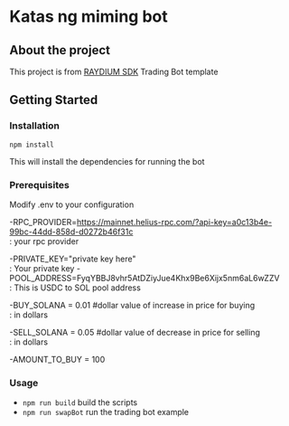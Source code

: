 # Katas ng miming bot

## About the project
This project is from [RAYDIUM SDK](https://github.com/raydium-io/raydium-sdk) Trading Bot template

## Getting Started
### Installation

`npm install`

This will install the dependencies for running the bot

### Prerequisites
Modify .env to your configuration

-RPC_PROVIDER=https://mainnet.helius-rpc.com/?api-key=a0c13b4e-99bc-44dd-858d-d0272b46f31c   
: your rpc provider

-PRIVATE_KEY="private key here"                                                              
: Your private key
-POOL_ADDRESS=FyqYBBJ8vhr5AtDZiyJue4Khx9Be6Xijx5nm6aL6wZZV                                   
: This is USDC to SOL pool address

-BUY_SOLANA = 0.01 #dollar value of increase in price for buying                             
: in dollars 

-SELL_SOLANA = 0.05 #dollar value of decrease in price for selling                            
: in dollars

-AMOUNT_TO_BUY = 100

### Usage

- `npm run build` build the scripts
- `npm run swapBot` run the trading bot example


